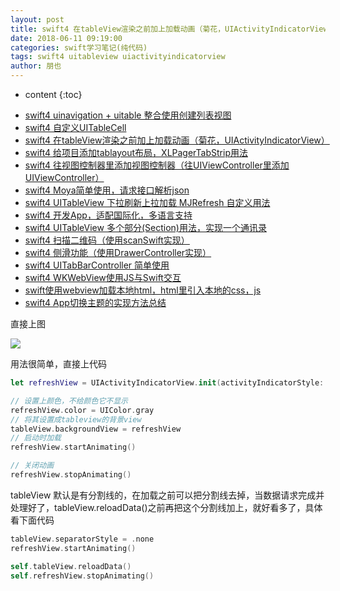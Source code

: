 ```yaml
---
layout: post
title: swift4 在tableView渲染之前加上加载动画（菊花，UIActivityIndicatorView）
date: 2018-06-11 09:19:00
categories: swift学习笔记(纯代码)
tags: swift4 uitableview uiactivityindicatorview
author: 朋也
---
```


* content
{:toc}

- [swift4 uinavigation + uitable 整合使用创建列表视图](https://tomoya92.github.io/2018/06/08/swift-uinavigation-uitable/)
- [swift4 自定义UITableCell](https://tomoya92.github.io/2018/06/09/swfit-uitableview-uitablecell/)
- [swift4 在tableView渲染之前加上加载动画（菊花，UIActivityIndicatorView）](https://tomoya92.github.io/2018/06/11/swift-tableview-activity-indicator/)
- [swift4 给项目添加tablayout布局，XLPagerTabStrip用法](https://tomoya92.github.io/2018/06/13/swift-tablayout-xlpagertabstrip/)
- [swift4 往视图控制器里添加视图控制器（往UIViewController里添加UIViewController）](https://tomoya92.github.io/2018/06/13/swift-adduiviewcontroller-to-uiviewcontroller/)
- [swift4 Moya简单使用，请求接口解析json](https://tomoya92.github.io/2018/06/14/swift-moya/)
- [swift4 UITableView 下拉刷新上拉加载 MJRefresh 自定义用法](https://tomoya92.github.io/2018/06/20/swift-pullrefresh-loadmore/)
- [swift4 开发App，适配国际化，多语言支持](https://tomoya92.github.io/2018/06/20/swift-localizable/)
- [swift4 UITableView 多个部分(Section)用法，实现一个通讯录](https://tomoya92.github.io/2018/06/26/swift-tableview-multipart-section/)
- [swift4 扫描二维码（使用scanSwift实现）](https://tomoya92.github.io/2018/06/27/swift-scan-qrcode/)
- [swift4 侧滑功能（使用DrawerController实现）](https://tomoya92.github.io/2018/06/29/swift-drawercontroller/)
- [swift4 UITabBarController 简单使用](https://tomoya92.github.io/2018/06/29/swift-tabbarcontroller/)
- [swift4 WKWebView使用JS与Swift交互](https://tomoya92.github.io/2018/07/05/swift-webview-javascript/)
- [swift使用webview加载本地html，html里引入本地的css，js](https://tomoya92.github.io/2018/10/31/swift-webview-load-css-js/)
- [swift4 App切换主题的实现方法总结](https://tomoya92.github.io/2018/11/09/swift-theme/)

直接上图

![](/assets/swift-uitableview-uiactivityindicatorview.gif)




用法很简单，直接上代码

```swift
let refreshView = UIActivityIndicatorView.init(activityIndicatorStyle: .whiteLarge)

// 设置上颜色，不给颜色它不显示
refreshView.color = UIColor.gray
// 将其设置成tableview的背景view
tableView.backgroundView = refreshView
// 启动时加载
refreshView.startAnimating()

// 关闭动画
refreshView.stopAnimating()
```

tableView 默认是有分割线的，在加载之前可以把分割线去掉，当数据请求完成并处理好了，tableView.reloadData()之前再把这个分割线加上，就好看多了，具体看下面代码

```swift
tableView.separatorStyle = .none
refreshView.startAnimating()
```

```swift
self.tableView.reloadData()
self.refreshView.stopAnimating()
```
